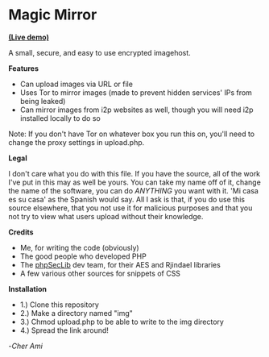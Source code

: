 Magic Mirror
============

**[(Live demo)](http://li7qxmk72kp3sgz4.onion/)**

A small, secure, and easy to use encrypted imagehost. 

**Features**
* Can upload images via URL or file
* Uses Tor to mirror images (made to prevent hidden services' IPs from being leaked)
* Can mirror images from i2p websites as well, though you will need i2p installed locally to do so

Note: If you don't have Tor on whatever box you run this on, you'll need to change the proxy settings in upload.php.

**Legal**

I don't care what you do with this file. If you have the source, all of the work I've put in this may as well be yours. You can take my name off of it, change the name of the software, you can do *ANYTHING* you want with it. 'Mi casa es su casa' as the Spanish would say. All I ask is that, if you do use this source elsewhere, that you not use it for malicious purposes and that you not try to view what users upload without their knowledge.

**Credits**

* Me, for writing the code (obviously)
* The good people who developed PHP
* The [phpSecLib](http://phpseclib.sourceforge.net/) dev team, for their AES and Rjindael libraries 
* A few various other sources for snippets of CSS

**Installation**

* 1.) Clone this repository
* 2.) Make a directory named "img"
* 3.) Chmod upload.php to be able to write to the img directory
* 4.) Spread the link around!

-*Cher Ami*
